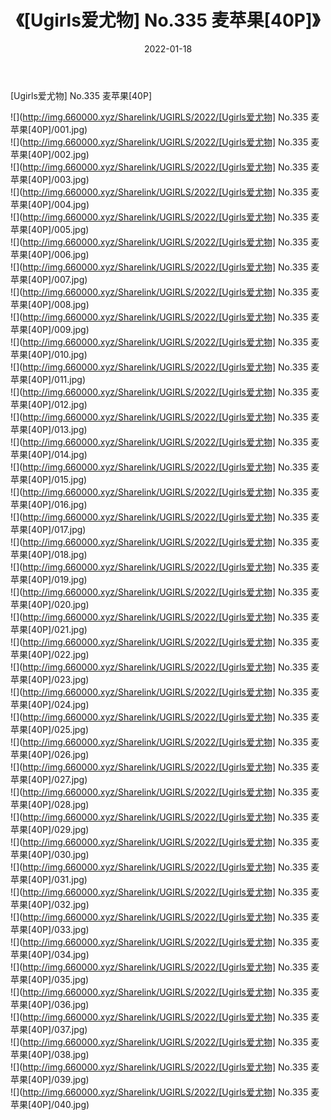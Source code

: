 ﻿---
layout: post
title:  《[Ugirls爱尤物] No.335 麦苹果[40P]》
date:   2022-01-18
img: http://img.660000.xyz/Sharelink/UGIRLS/2022/[Ugirls爱尤物] No.335 麦苹果[40P]/000.jpg
categories: [美女, 清纯, 唯美]
---

[Ugirls爱尤物] No.335 麦苹果[40P]

  ![](http://img.660000.xyz/Sharelink/UGIRLS/2022/[Ugirls爱尤物] No.335 麦苹果[40P]/001.jpg) <br> ![](http://img.660000.xyz/Sharelink/UGIRLS/2022/[Ugirls爱尤物] No.335 麦苹果[40P]/002.jpg) <br> ![](http://img.660000.xyz/Sharelink/UGIRLS/2022/[Ugirls爱尤物] No.335 麦苹果[40P]/003.jpg) <br> ![](http://img.660000.xyz/Sharelink/UGIRLS/2022/[Ugirls爱尤物] No.335 麦苹果[40P]/004.jpg) <br> ![](http://img.660000.xyz/Sharelink/UGIRLS/2022/[Ugirls爱尤物] No.335 麦苹果[40P]/005.jpg) <br> ![](http://img.660000.xyz/Sharelink/UGIRLS/2022/[Ugirls爱尤物] No.335 麦苹果[40P]/006.jpg) <br> ![](http://img.660000.xyz/Sharelink/UGIRLS/2022/[Ugirls爱尤物] No.335 麦苹果[40P]/007.jpg) <br> ![](http://img.660000.xyz/Sharelink/UGIRLS/2022/[Ugirls爱尤物] No.335 麦苹果[40P]/008.jpg) <br> ![](http://img.660000.xyz/Sharelink/UGIRLS/2022/[Ugirls爱尤物] No.335 麦苹果[40P]/009.jpg) <br> ![](http://img.660000.xyz/Sharelink/UGIRLS/2022/[Ugirls爱尤物] No.335 麦苹果[40P]/010.jpg) <br> ![](http://img.660000.xyz/Sharelink/UGIRLS/2022/[Ugirls爱尤物] No.335 麦苹果[40P]/011.jpg) <br> ![](http://img.660000.xyz/Sharelink/UGIRLS/2022/[Ugirls爱尤物] No.335 麦苹果[40P]/012.jpg) <br> ![](http://img.660000.xyz/Sharelink/UGIRLS/2022/[Ugirls爱尤物] No.335 麦苹果[40P]/013.jpg) <br> ![](http://img.660000.xyz/Sharelink/UGIRLS/2022/[Ugirls爱尤物] No.335 麦苹果[40P]/014.jpg) <br> ![](http://img.660000.xyz/Sharelink/UGIRLS/2022/[Ugirls爱尤物] No.335 麦苹果[40P]/015.jpg) <br> ![](http://img.660000.xyz/Sharelink/UGIRLS/2022/[Ugirls爱尤物] No.335 麦苹果[40P]/016.jpg) <br> ![](http://img.660000.xyz/Sharelink/UGIRLS/2022/[Ugirls爱尤物] No.335 麦苹果[40P]/017.jpg) <br> ![](http://img.660000.xyz/Sharelink/UGIRLS/2022/[Ugirls爱尤物] No.335 麦苹果[40P]/018.jpg) <br> ![](http://img.660000.xyz/Sharelink/UGIRLS/2022/[Ugirls爱尤物] No.335 麦苹果[40P]/019.jpg) <br> ![](http://img.660000.xyz/Sharelink/UGIRLS/2022/[Ugirls爱尤物] No.335 麦苹果[40P]/020.jpg) <br> ![](http://img.660000.xyz/Sharelink/UGIRLS/2022/[Ugirls爱尤物] No.335 麦苹果[40P]/021.jpg) <br> ![](http://img.660000.xyz/Sharelink/UGIRLS/2022/[Ugirls爱尤物] No.335 麦苹果[40P]/022.jpg) <br> ![](http://img.660000.xyz/Sharelink/UGIRLS/2022/[Ugirls爱尤物] No.335 麦苹果[40P]/023.jpg) <br> ![](http://img.660000.xyz/Sharelink/UGIRLS/2022/[Ugirls爱尤物] No.335 麦苹果[40P]/024.jpg) <br> ![](http://img.660000.xyz/Sharelink/UGIRLS/2022/[Ugirls爱尤物] No.335 麦苹果[40P]/025.jpg) <br> ![](http://img.660000.xyz/Sharelink/UGIRLS/2022/[Ugirls爱尤物] No.335 麦苹果[40P]/026.jpg) <br> ![](http://img.660000.xyz/Sharelink/UGIRLS/2022/[Ugirls爱尤物] No.335 麦苹果[40P]/027.jpg) <br> ![](http://img.660000.xyz/Sharelink/UGIRLS/2022/[Ugirls爱尤物] No.335 麦苹果[40P]/028.jpg) <br> ![](http://img.660000.xyz/Sharelink/UGIRLS/2022/[Ugirls爱尤物] No.335 麦苹果[40P]/029.jpg) <br> ![](http://img.660000.xyz/Sharelink/UGIRLS/2022/[Ugirls爱尤物] No.335 麦苹果[40P]/030.jpg) <br> ![](http://img.660000.xyz/Sharelink/UGIRLS/2022/[Ugirls爱尤物] No.335 麦苹果[40P]/031.jpg) <br> ![](http://img.660000.xyz/Sharelink/UGIRLS/2022/[Ugirls爱尤物] No.335 麦苹果[40P]/032.jpg) <br> ![](http://img.660000.xyz/Sharelink/UGIRLS/2022/[Ugirls爱尤物] No.335 麦苹果[40P]/033.jpg) <br> ![](http://img.660000.xyz/Sharelink/UGIRLS/2022/[Ugirls爱尤物] No.335 麦苹果[40P]/034.jpg) <br> ![](http://img.660000.xyz/Sharelink/UGIRLS/2022/[Ugirls爱尤物] No.335 麦苹果[40P]/035.jpg) <br> ![](http://img.660000.xyz/Sharelink/UGIRLS/2022/[Ugirls爱尤物] No.335 麦苹果[40P]/036.jpg) <br> ![](http://img.660000.xyz/Sharelink/UGIRLS/2022/[Ugirls爱尤物] No.335 麦苹果[40P]/037.jpg) <br> ![](http://img.660000.xyz/Sharelink/UGIRLS/2022/[Ugirls爱尤物] No.335 麦苹果[40P]/038.jpg) <br> ![](http://img.660000.xyz/Sharelink/UGIRLS/2022/[Ugirls爱尤物] No.335 麦苹果[40P]/039.jpg) <br> ![](http://img.660000.xyz/Sharelink/UGIRLS/2022/[Ugirls爱尤物] No.335 麦苹果[40P]/040.jpg) <br>